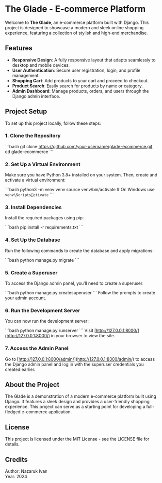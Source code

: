 
# The Glade - E-commerce Platform

Welcome to **The Glade**, an e-commerce platform built with Django. This project is designed to showcase a modern and sleek online shopping experience, featuring a collection of stylish and high-end merchandise.

## Features

- **Responsive Design**: A fully responsive layout that adapts seamlessly to desktop and mobile devices.
- **User Authentication**: Secure user registration, login, and profile management.
- **Shopping Cart**: Add products to your cart and proceed to checkout.
- **Product Search**: Easily search for products by name or category.
- **Admin Dashboard**: Manage products, orders, and users through the Django admin interface.

## Project Setup

To set up this project locally, follow these steps:

### 1. Clone the Repository

\```bash
git clone https://github.com/your-username/glade-ecommerce.git
cd glade-ecommerce
\```

### 2. Set Up a Virtual Environment
Make sure you have Python 3.8+ installed on your system. Then, create and activate a virtual environment:

\```bash
python3 -m venv venv
source venv/bin/activate  # On Windows use `venv\Scriptsctivate`
\```

### 3. Install Dependencies
Install the required packages using pip:

\```bash
pip install -r requirements.txt
\```

### 4. Set Up the Database
Run the following commands to create the database and apply migrations:

\```bash
python manage.py migrate
\```

### 5. Create a Superuser
To access the Django admin panel, you'll need to create a superuser:

\```bash
python manage.py createsuperuser
\```
Follow the prompts to create your admin account.

### 6. Run the Development Server
You can now run the development server:

\```bash
python manage.py runserver
\```
Visit [http://127.0.0.1:8000/](http://127.0.0.1:8000/) in your browser to view the site.

### 7. Access the Admin Panel
Go to [http://127.0.0.1:8000/admin/](http://127.0.0.1:8000/admin/) to access the Django admin panel and log in with the superuser credentials you created earlier.


## About the Project
The Glade is a demonstration of a modern e-commerce platform built using Django. It features a sleek design and provides a user-friendly shopping experience. This project can serve as a starting point for developing a full-fledged e-commerce application.

## License
This project is licensed under the MIT License - see the LICENSE file for details.

## Credits
Author: Nazaruk Ivan  
Year: 2024

